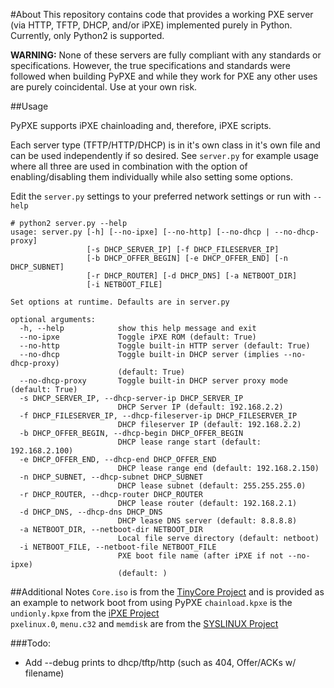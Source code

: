#About
This repository contains code that provides a working PXE server (via HTTP, TFTP, DHCP, and/or iPXE) implemented purely in Python. Currently, only Python2 is supported.

**WARNING:** None of these servers are fully compliant with any standards or specifications. However, the true specifications and standards were followed when building PyPXE and while they work for PXE any other uses are purely coincidental. Use at your own risk.

##Usage

PyPXE supports iPXE chainloading and, therefore, iPXE scripts.

Each server type (TFTP/HTTP/DHCP) is in it's own class in it's own file and can be used independently if so desired. See ```server.py``` for example usage where all three are used in combination with the option of enabling/disabling them individually while also setting some options.

Edit the ```server.py``` settings to your preferred network settings or run with ```--help``` 

```
# python2 server.py --help
usage: server.py [-h] [--no-ipxe] [--no-http] [--no-dhcp | --no-dhcp-proxy]
                 [-s DHCP_SERVER_IP] [-f DHCP_FILESERVER_IP]
                 [-b DHCP_OFFER_BEGIN] [-e DHCP_OFFER_END] [-n DHCP_SUBNET]
                 [-r DHCP_ROUTER] [-d DHCP_DNS] [-a NETBOOT_DIR]
                 [-i NETBOOT_FILE]

Set options at runtime. Defaults are in server.py

optional arguments:
  -h, --help            show this help message and exit
  --no-ipxe             Toggle iPXE ROM (default: True)
  --no-http             Toggle built-in HTTP server (default: True)
  --no-dhcp             Toggle built-in DHCP server (implies --no-dhcp-proxy)
                        (default: True)
  --no-dhcp-proxy       Toggle built-in DHCP server proxy mode (default: True)
  -s DHCP_SERVER_IP, --dhcp-server-ip DHCP_SERVER_IP
                        DHCP Server IP (default: 192.168.2.2)
  -f DHCP_FILESERVER_IP, --dhcp-fileserver-ip DHCP_FILESERVER_IP
                        DHCP fileserver IP (default: 192.168.2.2)
  -b DHCP_OFFER_BEGIN, --dhcp-begin DHCP_OFFER_BEGIN
                        DHCP lease range start (default: 192.168.2.100)
  -e DHCP_OFFER_END, --dhcp-end DHCP_OFFER_END
                        DHCP lease range end (default: 192.168.2.150)
  -n DHCP_SUBNET, --dhcp-subnet DHCP_SUBNET
                        DHCP lease subnet (default: 255.255.255.0)
  -r DHCP_ROUTER, --dhcp-router DHCP_ROUTER
                        DHCP lease router (default: 192.168.2.1)
  -d DHCP_DNS, --dhcp-dns DHCP_DNS
                        DHCP lease DNS server (default: 8.8.8.8)
  -a NETBOOT_DIR, --netboot-dir NETBOOT_DIR
                        Local file serve directory (default: netboot)
  -i NETBOOT_FILE, --netboot-file NETBOOT_FILE
                        PXE boot file name (after iPXE if not --no-ipxe)
                        (default: )
```

##Additional Notes
```Core.iso``` is from the [TinyCore Project](http://distro.ibiblio.org/tinycorelinux/) and is provided as an example to network boot from using PyPXE
```chainload.kpxe``` is the ```undionly.kpxe``` from the [iPXE Project](http://ipxe.org/)  
```pxelinux.0```, ```menu.c32``` and ```memdisk``` are from the [SYSLINUX Project](http://www.syslinux.org/)  

###Todo:
- Add --debug prints to dhcp/tftp/http (such as 404, Offer/ACKs w/ filename)
